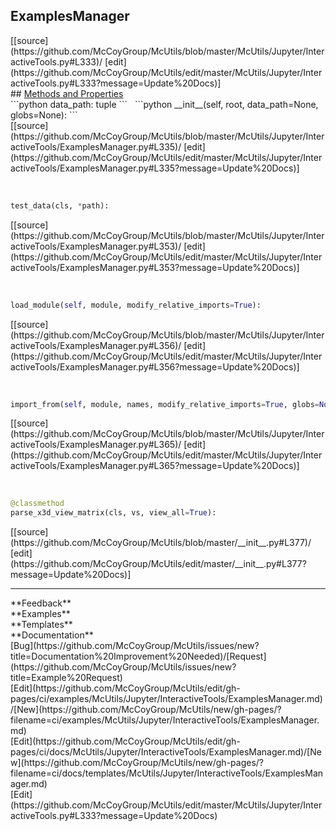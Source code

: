 ## <a id="McUtils.McUtils.Jupyter.InteractiveTools.ExamplesManager">ExamplesManager</a> 

<div class="docs-source-link" markdown="1">
[[source](https://github.com/McCoyGroup/McUtils/blob/master/McUtils/Jupyter/InteractiveTools.py#L333)/
[edit](https://github.com/McCoyGroup/McUtils/edit/master/McUtils/Jupyter/InteractiveTools.py#L333?message=Update%20Docs)]
</div>









<div class="collapsible-section">
 <div class="collapsible-section collapsible-section-header" markdown="1">
## <a class="collapse-link" data-toggle="collapse" href="#methods" markdown="1"> Methods and Properties</a> <a class="float-right" data-toggle="collapse" href="#methods"><i class="fa fa-chevron-down"></i></a>
 </div>
 <div class="collapsible-section collapsible-section-body collapse show" id="methods" markdown="1">
 ```python
data_path: tuple
```
<a id="McUtils.McUtils.Jupyter.InteractiveTools.ExamplesManager.__init__" class="docs-object-method">&nbsp;</a> 
```python
__init__(self, root, data_path=None, globs=None): 
```
<div class="docs-source-link" markdown="1">
[[source](https://github.com/McCoyGroup/McUtils/blob/master/McUtils/Jupyter/InteractiveTools/ExamplesManager.py#L335)/
[edit](https://github.com/McCoyGroup/McUtils/edit/master/McUtils/Jupyter/InteractiveTools/ExamplesManager.py#L335?message=Update%20Docs)]
</div>


<a id="McUtils.McUtils.Jupyter.InteractiveTools.ExamplesManager.test_data" class="docs-object-method">&nbsp;</a> 
```python
test_data(cls, *path): 
```
<div class="docs-source-link" markdown="1">
[[source](https://github.com/McCoyGroup/McUtils/blob/master/McUtils/Jupyter/InteractiveTools/ExamplesManager.py#L353)/
[edit](https://github.com/McCoyGroup/McUtils/edit/master/McUtils/Jupyter/InteractiveTools/ExamplesManager.py#L353?message=Update%20Docs)]
</div>


<a id="McUtils.McUtils.Jupyter.InteractiveTools.ExamplesManager.load_module" class="docs-object-method">&nbsp;</a> 
```python
load_module(self, module, modify_relative_imports=True): 
```
<div class="docs-source-link" markdown="1">
[[source](https://github.com/McCoyGroup/McUtils/blob/master/McUtils/Jupyter/InteractiveTools/ExamplesManager.py#L356)/
[edit](https://github.com/McCoyGroup/McUtils/edit/master/McUtils/Jupyter/InteractiveTools/ExamplesManager.py#L356?message=Update%20Docs)]
</div>


<a id="McUtils.McUtils.Jupyter.InteractiveTools.ExamplesManager.import_from" class="docs-object-method">&nbsp;</a> 
```python
import_from(self, module, names, modify_relative_imports=True, globs=None): 
```
<div class="docs-source-link" markdown="1">
[[source](https://github.com/McCoyGroup/McUtils/blob/master/McUtils/Jupyter/InteractiveTools/ExamplesManager.py#L365)/
[edit](https://github.com/McCoyGroup/McUtils/edit/master/McUtils/Jupyter/InteractiveTools/ExamplesManager.py#L365?message=Update%20Docs)]
</div>


<a id="McUtils.McUtils.Jupyter.InteractiveTools.ExamplesManager.parse_x3d_view_matrix" class="docs-object-method">&nbsp;</a> 
```python
@classmethod
parse_x3d_view_matrix(cls, vs, view_all=True): 
```
<div class="docs-source-link" markdown="1">
[[source](https://github.com/McCoyGroup/McUtils/blob/master/__init__.py#L377)/
[edit](https://github.com/McCoyGroup/McUtils/edit/master/__init__.py#L377?message=Update%20Docs)]
</div>
 </div>
</div>












---


<div markdown="1" class="text-secondary">
<div class="container">
  <div class="row">
   <div class="col" markdown="1">
**Feedback**   
</div>
   <div class="col" markdown="1">
**Examples**   
</div>
   <div class="col" markdown="1">
**Templates**   
</div>
   <div class="col" markdown="1">
**Documentation**   
</div>
   <div class="col" markdown="1">
   
</div>
   <div class="col" markdown="1">
   
</div>
   <div class="col" markdown="1">
   
</div>
</div>
  <div class="row">
   <div class="col" markdown="1">
[Bug](https://github.com/McCoyGroup/McUtils/issues/new?title=Documentation%20Improvement%20Needed)/[Request](https://github.com/McCoyGroup/McUtils/issues/new?title=Example%20Request)   
</div>
   <div class="col" markdown="1">
[Edit](https://github.com/McCoyGroup/McUtils/edit/gh-pages/ci/examples/McUtils/Jupyter/InteractiveTools/ExamplesManager.md)/[New](https://github.com/McCoyGroup/McUtils/new/gh-pages/?filename=ci/examples/McUtils/Jupyter/InteractiveTools/ExamplesManager.md)   
</div>
   <div class="col" markdown="1">
[Edit](https://github.com/McCoyGroup/McUtils/edit/gh-pages/ci/docs/McUtils/Jupyter/InteractiveTools/ExamplesManager.md)/[New](https://github.com/McCoyGroup/McUtils/new/gh-pages/?filename=ci/docs/templates/McUtils/Jupyter/InteractiveTools/ExamplesManager.md)   
</div>
   <div class="col" markdown="1">
[Edit](https://github.com/McCoyGroup/McUtils/edit/master/McUtils/Jupyter/InteractiveTools.py#L333?message=Update%20Docs)   
</div>
   <div class="col" markdown="1">
   
</div>
   <div class="col" markdown="1">
   
</div>
   <div class="col" markdown="1">
   
</div>
</div>
</div>
</div>